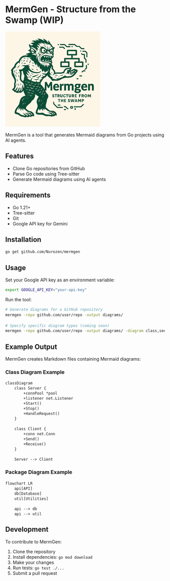 # MermGen - Structure from the Swamp (WIP)


<img src="assets/mermgen.png" alt="MermGen Logo" width="300" />

MermGen is a tool that generates Mermaid diagrams from Go projects using AI agents.

## Features

- Clone Go repositories from GitHub
- Parse Go code using Tree-sitter
- Generate Mermaid diagrams using AI agents

## Requirements

- Go 1.21+
- Tree-sitter
- Git
- Google API key for Gemini

## Installation

```bash
go get github.com/Nurozen/mermgen
```

## Usage

Set your Google API key as an environment variable:

```bash
export GOOGLE_API_KEY="your-api-key"
```

Run the tool:

```bash
# Generate diagrams for a GitHub repository
mermgen -repo github.com/user/repo -output diagrams/

# Specify specific diagram types (coming soon)
mermgen -repo github.com/user/repo -output diagrams/ -diagram class,sequence
```

## Example Output

MermGen creates Markdown files containing Mermaid diagrams:

### Class Diagram Example
```mermaid
classDiagram
    class Server {
        +connPool *pool
        +listener net.Listener
        +Start()
        +Stop()
        +HandleRequest()
    }
    
    class Client {
        +conn net.Conn
        +Send()
        +Receive()
    }
    
    Server --> Client
```

### Package Diagram Example
```mermaid
flowchart LR
    api[API]
    db[Database]
    util[Utilities]
    
    api --> db
    api --> util
```

## Development

To contribute to MermGen:

1. Clone the repository
2. Install dependencies: `go mod download`
3. Make your changes
4. Run tests: `go test ./...`
5. Submit a pull request 
